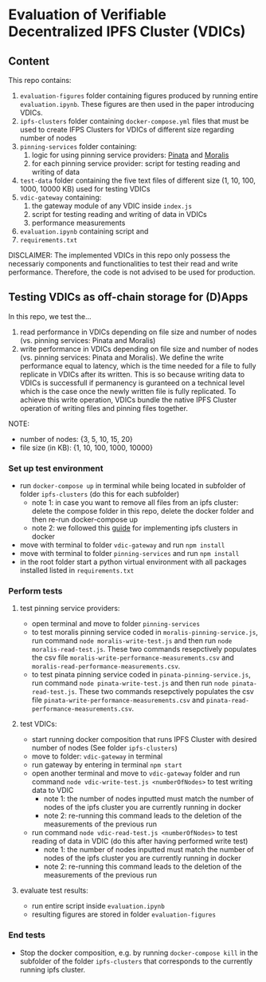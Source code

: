 # Evaluation of Verifiable Decentralized IPFS Cluster (VDICs) 

## Content
This repo contains:
1. `evaluation-figures` folder containing figures produced by running entire `evaluation.ipynb`. These figures are then used in the paper introducing VDICs.
2. `ipfs-clusters` folder containing ``docker-compose.yml`` files that must be used to create IFPS Clusters for VDICs of different size regarding number of nodes
3. `pinning-services` folder containing:
    1. logic for using pinning service providers: [Pinata](https://www.pinata.cloud/) and [Moralis](https://moralis.io/how-to-upload-files-to-ipfs-full-guide/)
    2. for each pinning service provider: script for testing reading and writing of data
4. `test-data` folder containing the five text files of different size (1, 10, 100, 1000, 10000 KB) used for testing VDICs
5. `vdic-gateway` containing:
    1. the gateway module of any VDIC inside `index.js`
    2. script for testing reading and writing of data in VDICs
    3. performance measurements
6. `evaluation.ipynb` containing script and 
7. ``requirements.txt``

DISCLAIMER: The implemented VDICs in this repo only possess the necessariy components and functionalities to test their read and write performance. Therefore, the code is not advised to be used for production.

## Testing VDICs as off-chain storage for (D)Apps
In this repo, we test the...
1. read performance in VDICs depending on file size and number of nodes (vs. pinning services: Pinata and Moralis)
2. write performance in VDICs depending on file size and number of nodes (vs. pinning services: Pinata and Moralis). We define the write performance equal to latency, which is the time needed for a file to fully replicate in VDICs after its written. This is so because writing data to VDICs is successfull if permanency is guranteed on a technical level which is the case once the newly written file is fully replicated. To achieve this write operation, VDICs bundle the native IPFS Cluster operation of writing files and pinning files together.

NOTE: 
- number of nodes: {3, 5, 10, 15, 20}
- file size (in KB): {1, 10, 100, 1000, 10000}

### Set up test environment
- run ``docker-compose up`` in terminal while being located in subfolder of folder `ipfs-clusters` (do this for each subfolder) 
    - note 1: in case you want to remove all files from an ipfs cluster: delete the compose folder in this repo, delete the docker folder and then re-run docker-compose up
    - note 2: we followed this [guide](https://ipfscluster.io/documentation/quickstart/) for implementing ipfs clusters in docker
- move with terminal to folder `vdic-gateway` and run `npm install`
- move with terminal to folder `pinning-services` and run `npm install`
- in the root folder start a python virtual environment with all packages installed listed in `requirements.txt`

### Perform tests
1. test pinning service providers:
    - open terminal and move to folder `pinning-services`
    - to test moralis pinning service coded in `moralis-pinning-service.js`, run command `node moralis-write-test.js` and then run `node moralis-read-test.js`. These two commands resepctively populates the csv file `moralis-write-performance-measurements.csv` and `moralis-read-performance-measurements.csv`.
    - to test pinata pinning service coded in `pinata-pinning-service.js`, run command `node pinata-write-test.js` and then run `node pinata-read-test.js`. These two commands resepctively populates the csv file `pinata-write-performance-measurements.csv` and `pinata-read-performance-measurements.csv`.

2. test VDICs:
    - start running docker composition that runs IPFS Cluster with desired number of nodes (See folder `ipfs-clusters`)
    - move to folder: `vdic-gateway` in terminal
    - run gateway by entering in terminal ``npm start``
    - open another terminal and move to `vdic-gateway` folder and run command `node vdic-write-test.js <numberOfNodes>` to test writing data to VDIC
        - note 1: the number of nodes inputted must match the number of nodes of the ipfs cluster you are currently running in docker
        - note 2: re-running this command leads to the deletion of the measurements of the previous run
    - run command `node vdic-read-test.js <numberOfNodes>` to test reading of data in VDIC (do this after having performed write test)
        - note 1: the number of nodes inputted must match the number of nodes of the ipfs cluster you are currently running in docker
        - note 2: re-running this command leads to the deletion of the measurements of the previous run

3. evaluate test results:
    - run entire script inside `evaluation.ipynb`
    - resulting figures are stored in folder `evaluation-figures`

### End tests
- Stop the docker composition, e.g. by running ``docker-compose kill`` in the subfolder of the folder `ipfs-clusters` that corresponds to the currently running ipfs cluster.